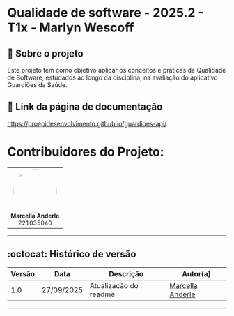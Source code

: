 # Qualidade de software - 2025.2 - T1x - Marlyn Wescoff

## :scroll: Sobre o projeto

Este projeto tem como objetivo aplicar os conceitos e práticas de Qualidade de Software, estudados ao longo da disciplina, na avaliação do aplicativo Guardiões da Saúde.

## :paperclip: Link da página de documentação
https://proepidesenvolvimento.github.io/guardioes-api/

# Contribuidores do Projeto:

<!-- Foto dos participantes do grupo -->
<div align="center">
  <table>
    <tr>
      <td align="center">
        <a href="https://github.com/marcellaanderle">
          <img style="border-radius: 50%;" src="https://github.com/marcellaanderle.png" width="100px;" alt=""/>
        </a>
        <br />
        <sub><b>Marcella Anderle</b></sub>
        <br />
        <sub>221035040</sub>
      </td>
    </tr>
  </table>
</div>

<hr/>

## :octocat: Histórico de versão 

| Versão | Data | Descrição | Autor(a) |
|--------|------|----------|----------|
| 1.0    | 27/09/2025 | Atualização do readme | [Marcella Anderle](https://github.com/marcellaanderle)|


<hr/>

